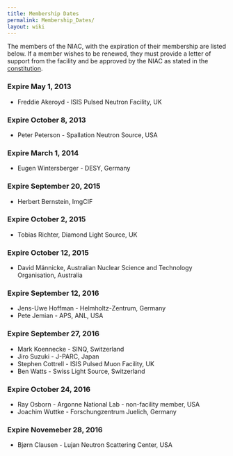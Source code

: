 ```yaml
---
title: Membership Dates
permalink: Membership_Dates/
layout: wiki
---
```


The members of the NIAC, with the expiration of their membership are
listed below. If a member wishes to be renewed, they must provide a
letter of support from the facility and be approved by the NIAC as
stated in the [constitution](NIAC "wikilink").

### Expire May 1, 2013

-   Freddie Akeroyd - ISIS Pulsed Neutron Facility, UK

### Expire October 8, 2013

-   Peter Peterson - Spallation Neutron Source, USA

### Expire March 1, 2014

-   Eugen Wintersberger - DESY, Germany

### Expire September 20, 2015

-   Herbert Bernstein, ImgCIF

### Expire October 2, 2015

-   Tobias Richter, Diamond Light Source, UK

### Expire October 12, 2015

-   David Männicke, Australian Nuclear Science and Technology
    Organisation, Australia

### Expire September 12, 2016

-   Jens-Uwe Hoffman - Helmholtz-Zentrum, Germany
-   Pete Jemian - APS, ANL, USA

### Expire September 27, 2016

-   Mark Koennecke - SINQ, Switzerland
-   Jiro Suzuki - J-PARC, Japan
-   Stephen Cottrell - ISIS Pulsed Muon Facility, UK
-   Ben Watts - Swiss Light Source, Switzerland

### Expire October 24, 2016

-   Ray Osborn - Argonne National Lab - non-facility member, USA
-   Joachim Wuttke - Forschungzentrum Juelich, Germany

### Expire Novemeber 28, 2016

-   Bjørn Clausen - Lujan Neutron Scattering Center, USA

